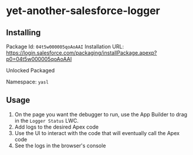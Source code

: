 # yet-another-salesforce-logger

## Installing

Package Id: `04t5w000005qoAoAAI`
Installation URL: https://login.salesforce.com/packaging/installPackage.apexp?p0=04t5w000005qoAoAAI

Unlocked Packaged

Namespace: `yasl`

## Usage

1. On the page you want the debugger to run, use the App Builder to drag in the `Logger Status`
   LWC.
2. Add logs to the desired Apex code
3. Use the UI to interact with the code that will eventually call the Apex code
4. See the logs in the browser's console
